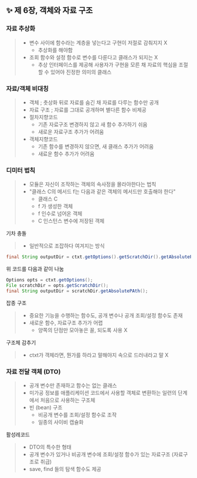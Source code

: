 ✨ 제 6장, 객체와 자료 구조 
----------------------

### 자료 추상화  
> * 변수 사이에 함수라는 계층을 넣는다고 구현이 저절로 감춰지지 X
>   - 추상화를 해야함 
> * 조회 함수와 설정 함수로 변수를 다룬다고 클래스가 되지는 X
>   - 추상 인터페이스를 제공해 사용자가 구현을 모른 채 자료의 핵심을 조절할 수 있어야 진정한 의미의 클래스

### 자료/객체 비대칭
> * 객체 ; 춧상화 뒤로 자료를 숨긴 채 자료를 다루는 함수만 공개
> * 자료 구조 ; 자료를 그대로 공개하며 별다른 함수 비제공
> * 절차지향코드
>   - 기존 자료구조 변경하지 않고 새 함수 추가하기 쉬움
>   - 새로운 자료구조 추가가 어려움 
> * 객체지향코드
>   - 기존 함수를 변경하지 않으면, 새 클래스 추가가 어려움 
>   - 새료운 함수 추가가 어려움 

### 디미터 법칙 
> * 모듈은 자신이 조작하는 객체의 속사정을 몰라야한다는 법칙 
> * "클래스 C의 메서드 f는 다음과 같은 객체의 메서드만 호출해야 한다"
>   - 클래스 C
>   - f 가 생성한 객체
>   - f 인수로 넘어온 객체
>   - C 인스턴스 변수에 저장된 객체 

기차 충돌 
> * 일반적으로 조잡하다 여겨지는 방식 
  ~~~java
  final String outputDir = ctxt.getOptions().getScratchDir().getAbsolutePath();
  ~~~
  위 코드를 다음과 같이 나눔
  ~~~java
  Options opts = ctxt.getOptions();
  File scratchDir = opts.getScratchDir();
  final String outputDir = scratchDir.getAbsolutePAth();
  ~~~
  
잡종 구조
> * 중요한 기능을 수행하는 함수도, 공개 변수나 공개 조회/설정 함수도 존재 
> * 새로운 함수, 자료구조 추가가 어렵 
>   - 양쪽의 단점만 모아놓은 꼴, 되도록 사용 X

구조체 감추기 
> * ctxt가 객체라면, 뭔가를 하라고 말해야지 속으로 드러내라고 말 X 

### 자료 전달 객체 (DTO)
> * 공개 변수만 존재하고 함수는 없는 클래스 
> * 미가공 정보를 애플리케이션 코드에서 사용할 객체로 변환하는 일련의 단계에서 처음으로 사용하는 구조체 
> * 빈 (bean) 구조
>   - 비공개 변수를 조회/설정 함수로 조작 
>   - 일종의 사이비 캡슐화 

활성레코드 
> * DTO의 특수한 형태 
> * 공개 변수가 있거나 비공개 변수에 조회/설정 함수가 있는 자료구조 (자료구조로 취급)
> * save, find 들의 탐색 함수도 제공
